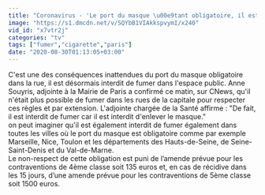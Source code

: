```yaml
---
title: "Coronavirus - 'Le port du masque \u00e9tant obligatoire, il est d\u00e9sormais interdit de fumer dans les rues' ( Adjoint Mairie de Paris sur CNews)"
image: "https://s1.dmcdn.net/v/SQYbB1VIAkkspvymI/x240"
vid_id: "x7vtr2j"
categories: "tv"
tags: ["fumer","cigarette","paris"]
date: "2020-08-30T01:13:05+03:00"
---
```

C'est une des conséquences inattendues du port du masque obligatoire dans la rue, il est désormais interdit de fumer dans l'espace public. Anne Souyris, adjointe à la Mairie de Paris a confirmé ce matin, sur CNews, qu'il n'était plus possible de fumer dans les rues de la capitale pour respecter ces règles et par extension. L'adjointe chargée de la Santé affirme : &quot;De fait, il est interdit de fumer car il est interdit d'enlever le masque.&quot;  <br>on peut imaginer qu'il est également interdit de fumer également dans toutes les villes où le port du masque est obligatoire comme par exemple Marseille, Nice, Toulon et les départements des  Hauts-de-Seine, de Seine-Saint-Denis et du Val-de-Marne.   <br>Le non-respect de cette obligation est puni de l’amende prévue pour les contraventions de 4ème classe soit 135 euros et, en cas de récidive dans les 15 jours, d’une amende prévue pour les contraventions de 5ème classe soit 1500 euros.
